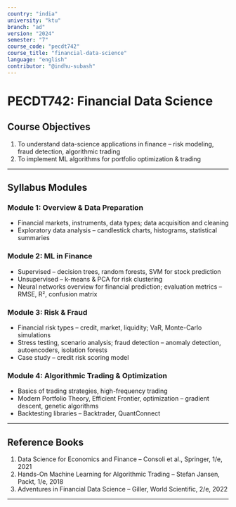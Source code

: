 ```yaml
---
country: "india"
university: "ktu"
branch: "ad"
version: "2024"
semester: "7"
course_code: "pecdt742"
course_title: "financial-data-science"
language: "english"
contributor: "@indhu-subash"
---
```


# PECDT742: Financial Data Science  

## Course Objectives

1. To understand data-science applications in finance – risk modeling, fraud detection, algorithmic trading  
2. To implement ML algorithms for portfolio optimization & trading  

---

## Syllabus Modules

### Module 1: Overview & Data Preparation
- Financial markets, instruments, data types; data acquisition and cleaning  
- Exploratory data analysis – candlestick charts, histograms, statistical summaries  

### Module 2: ML in Finance
- Supervised – decision trees, random forests, SVM for stock prediction  
- Unsupervised – k-means & PCA for risk clustering  
- Neural networks overview for financial prediction; evaluation metrics – RMSE, R², confusion matrix  

### Module 3: Risk & Fraud
- Financial risk types – credit, market, liquidity; VaR, Monte-Carlo simulations  
- Stress testing, scenario analysis; fraud detection – anomaly detection, autoencoders, isolation forests  
- Case study – credit risk scoring model  

### Module 4: Algorithmic Trading & Optimization
- Basics of trading strategies, high-frequency trading  
- Modern Portfolio Theory, Efficient Frontier, optimization – gradient descent, genetic algorithms  
- Backtesting libraries – Backtrader, QuantConnect  

---

## Reference Books

1. Data Science for Economics and Finance – Consoli et al., Springer, 1/e, 2021  
2. Hands-On Machine Learning for Algorithmic Trading – Stefan Jansen, Packt, 1/e, 2018  
3. Adventures in Financial Data Science – Giller, World Scientific, 2/e, 2022  

---
